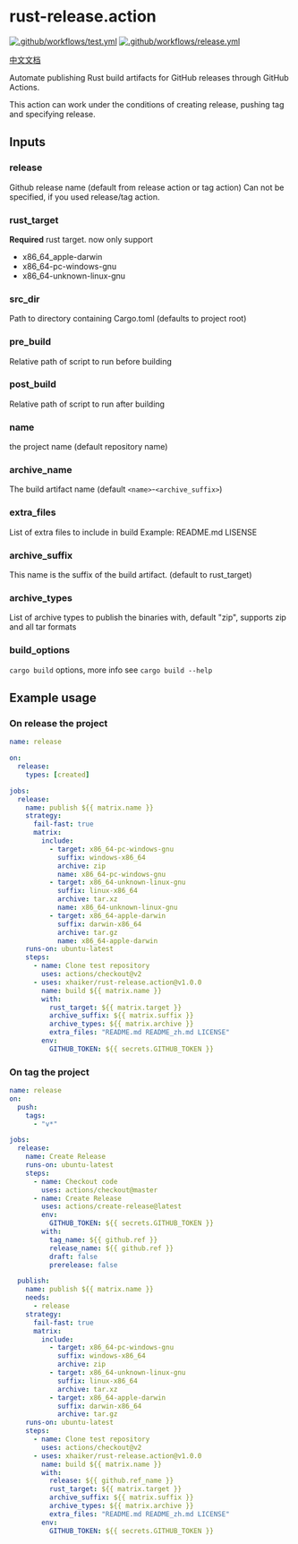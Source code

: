 # rust-release.action

[![.github/workflows/test.yml](https://github.com/ihaiker/rust-release.action/actions/workflows/test.yaml/badge.svg)](https://github.com/ihaiker/rust-release.action/actions/workflows/test.yaml)
[![.github/workflows/release.yml](https://github.com/ihaiker/rust-release.action/actions/workflows/release.yaml/badge.svg)](https://github.com/ihaiker/rust-release.action/actions/workflows/release.yaml)

[中文文档](./README_zh.md)

Automate publishing Rust build artifacts for GitHub releases through GitHub Actions.

This action can work under the conditions of creating release, pushing tag and specifying release.

## Inputs

### release

Github release name (default from release action or tag action)
Can not be specified, if you used release/tag action.

### rust_target

**Required** rust target.
now only support

- x86_64_apple-darwin
- x86_64-pc-windows-gnu
- x86_64-unknown-linux-gnu

### src_dir

Path to directory containing Cargo.toml (defaults to project root)

### pre_build

Relative path of script to run before building

### post_build

Relative path of script to run after building

### name

the project name (default repository name)

### archive_name

The build artifact name (default `<name>`-`<archive_suffix>`)

### extra_files

List of extra files to include in build
Example: README.md LISENSE

### archive_suffix

This name is the suffix of the build artifact. (default to rust_target)

### archive_types

List of archive types to publish the binaries with, default "zip", supports zip and all tar formats

### build_options

`cargo build` options, more info see `cargo build --help`

## Example usage

### On **release** the project

```yaml
name: release

on:
  release:
    types: [created]

jobs:
  release:
    name: publish ${{ matrix.name }}
    strategy:
      fail-fast: true
      matrix:
        include:
          - target: x86_64-pc-windows-gnu
            suffix: windows-x86_64
            archive: zip
            name: x86_64-pc-windows-gnu
          - target: x86_64-unknown-linux-gnu
            suffix: linux-x86_64
            archive: tar.xz
            name: x86_64-unknown-linux-gnu
          - target: x86_64-apple-darwin
            suffix: darwin-x86_64
            archive: tar.gz
            name: x86_64-apple-darwin
    runs-on: ubuntu-latest
    steps:
      - name: Clone test repository
        uses: actions/checkout@v2
      - uses: xhaiker/rust-release.action@v1.0.0
        name: build ${{ matrix.name }}
        with:
          rust_target: ${{ matrix.target }}
          archive_suffix: ${{ matrix.suffix }}
          archive_types: ${{ matrix.archive }}
          extra_files: "README.md README_zh.md LICENSE"
        env:
          GITHUB_TOKEN: ${{ secrets.GITHUB_TOKEN }}
```

### On **tag** the project

```yaml
name: release
on:
  push:
    tags:
      - "v*"

jobs:
  release:
    name: Create Release
    runs-on: ubuntu-latest
    steps:
      - name: Checkout code
        uses: actions/checkout@master
      - name: Create Release
        uses: actions/create-release@latest
        env:
          GITHUB_TOKEN: ${{ secrets.GITHUB_TOKEN }}
        with:
          tag_name: ${{ github.ref }}
          release_name: ${{ github.ref }}
          draft: false
          prerelease: false

  publish:
    name: publish ${{ matrix.name }}
    needs:
      - release
    strategy:
      fail-fast: true
      matrix:
        include:
          - target: x86_64-pc-windows-gnu
            suffix: windows-x86_64
            archive: zip
          - target: x86_64-unknown-linux-gnu
            suffix: linux-x86_64
            archive: tar.xz
          - target: x86_64-apple-darwin
            suffix: darwin-x86_64
            archive: tar.gz
    runs-on: ubuntu-latest
    steps:
      - name: Clone test repository
        uses: actions/checkout@v2
      - uses: xhaiker/rust-release.action@v1.0.0
        name: build ${{ matrix.name }}
        with:
          release: ${{ github.ref_name }}
          rust_target: ${{ matrix.target }}
          archive_suffix: ${{ matrix.suffix }}
          archive_types: ${{ matrix.archive }}
          extra_files: "README.md README_zh.md LICENSE"
        env:
          GITHUB_TOKEN: ${{ secrets.GITHUB_TOKEN }}
```
